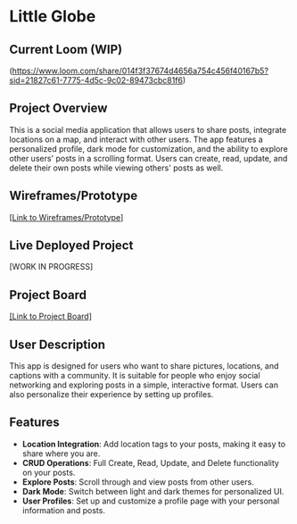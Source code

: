 # Little Globe

## Current Loom (WIP)
(https://www.loom.com/share/014f3f37674d4656a754c456f40167b5?sid=21827c61-7775-4d5c-9c02-89473cbc81f6)
## Project Overview
This is a social media application that allows users to share posts, integrate locations on a map, and interact with other users. The app features a personalized profile, dark mode for customization, and the ability to explore other users' posts in a scrolling format. Users can create, read, update, and delete their own posts while viewing others' posts as well.

## Wireframes/Prototype
[[Link to Wireframes/Prototype](https://www.loom.com/share/145b30c476854f15b8e74763130faac9?sid=a9ffe4ec-8fe1-4a9e-bc7b-2564f98748bf)]

## Live Deployed Project
[WORK IN PROGRESS]

## Project Board
[[Link to Project Board]](https://github.com/users/DamitryDong/projects/1)

## User Description
This app is designed for users who want to share pictures, locations, and captions with a community. It is suitable for people who enjoy social networking and exploring posts in a simple, interactive format. Users can also personalize their experience by setting up profiles.

## Features
- **Location Integration**: Add location tags to your posts, making it easy to share where you are.
- **CRUD Operations**: Full Create, Read, Update, and Delete functionality on your posts.
- **Explore Posts**: Scroll through and view posts from other users.
- **Dark Mode**: Switch between light and dark themes for personalized UI.
- **User Profiles**: Set up and customize a profile page with your personal information and posts.
